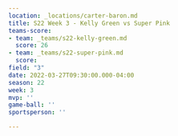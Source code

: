 ```yaml
---
location: _locations/carter-baron.md
title: S22 Week 3 - Kelly Green vs Super Pink
teams-score:
- team: _teams/s22-kelly-green.md
  score: 26
- team: _teams/s22-super-pink.md
  score: 
field: "3"
date: 2022-03-27T09:30:00.000-04:00
season: 22
week: 3
mvp: ''
game-ball: ''
sportsperson: ''

---
```

